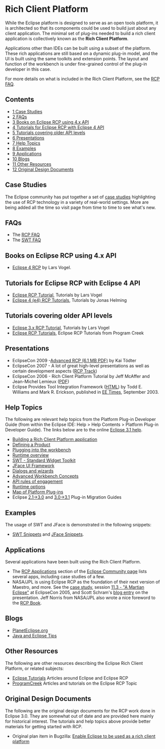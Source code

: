 Rich Client Platform
====================

While the Eclipse platform is designed to serve as an open tools platform, it is architected so that its components could be used to build just about any client application. 
The minimal set of plug-ins needed to build a rich client application is collectively known as the **Rich Client Platform**.

Applications other than IDEs can be built using a subset of the platform. 
These rich applications are still based on a dynamic plug-in model, and the UI is built using the same toolkits and extension points. 
The layout and function of the workbench is under fine-grained control of the plug-in developer in this case.

For more details on what is included in the Rich Client Platform, see the [RCP FAQ](https://github.com/eclipse-platform/eclipse.platform.ui/blob/master/docs/Rich_Client_Platform/Rich_Client_Platform_FAQ.md).

Contents
--------

*   [1 Case Studies](#Case-Studies)
*   [2 FAQs](#FAQs)
*   [3 Books on Eclipse RCP using 4.x API](#books-on-eclipse-rcp-using-4x-api)
*   [4 Tutorials for Eclipse RCP with Eclipse 4 API](#Tutorials-for-Eclipse-RCP-with-Eclipse-4-API)
*   [5 Tutorials covering older API levels](#Tutorials-covering-older-API-levels)
*   [6 Presentations](#Presentations)
*   [7 Help Topics](#Help-Topics)
*   [8 Examples](#Examples)
*   [9 Applications](#Applications)
*   [10 Blogs](#Blogs)
*   [11 Other Resources](#Other-Resources)
*   [12 Original Design Documents](#Original-Design-Documents)

Case Studies
------------

The Eclipse community has put together a set of [case studies](https://www.eclipse.org/community/rcpcp.php) highlighting the use of RCP technology in a variety of real-world settings. 
More are being added all the time so visit page from time to time to see what's new.

FAQs
----

*   The [RCP FAQ](https://github.com/eclipse-platform/eclipse.platform.ui/blob/master/docs/Rich_Client_Platform/Rich_Client_Platform_FAQ.md)
*   The [SWT FAQ](http://www.eclipse.org/swt/faq.php)

Books on Eclipse RCP using 4.x API
----------------------------------

*   [Eclipse 4 RCP](http://www.vogella.com/books/eclipsercp.html) by Lars Vogel.

Tutorials for Eclipse RCP with Eclipse 4 API
--------------------------------------------

*   [Eclipse RCP Tutorial](https://www.vogella.com/tutorials/EclipseRCP/article.html), Tutorials by Lars Vogel
*   [Eclipse 4 (e4) RCP Tutorials](https://eclipsesource.com/blogs/2016/01/15/eclipse-4-e4-tutorials-updated/), Tutorials by Jonas Helming

Tutorials covering older API levels
-----------------------------------

*   [Eclipse 3.x RCP Tutorial](http://www.vogella.com/tutorials/Eclipse3RCP/article.html), Tutorials by Lars Vogel
*   [Eclipse RCP Tutorials](http://www.programcreek.com/develop-plug-ins-using-rcp/), Eclipse RCP Tutorials from Program Creek

Presentations
-------------

*   EclipseCon 2009 -[Advanced RCP (6.1 MB PDF)](http://www.toedter.com/download/eclipsecon/Advanced-RCP-EclipseCon-2009.pdf) by Kai Tödter
*   EclipseCon 2007 - A lot of great high-level presentations as well as certain development aspects ([RCP Track](http://www.eclipsecon.org/2007/index.php?page=sub/&area=rich-client))
*   EclipseCon 2006 - Rich Client Platform Tutorial by Jeff McAffer and Jean-Michel Lemieux ([PDF](http://wiki.eclipse.org/images/d/d9/EclipseCon_RCP_Tutorial_2006.pdf))
*   Eclipse Provides Tool Integration Framework ([HTML](https://www.eetimes.com/eclipse-provides-tool-integration-framework/)) by Todd E. Williams and Mark R. Erickson, published in [EE Times](https://www.eetimes.com/eclipse-provides-tool-integration-framework/), September 2003.

Help Topics
-----------

The following are relevant help topics from the Platform Plug-in Developer Guide (from within the Eclipse IDE: Help > Help Contents > Platform Plug-in Developer Guide). The links below are to the online [Eclipse 3.1 help](http://help.eclipse.org/help31).

*   [Building a Rich Client Platform application](http://help.eclipse.org/help33/topic/org.eclipse.platform.doc.isv/guide/rcp.htm)
*   [Defining a Product](http://help.eclipse.org/help33/topic/org.eclipse.platform.doc.isv/guide/product_def.htm)
*   [Plugging into the workbench](http://help.eclipse.org/help33/topic/org.eclipse.platform.doc.isv/guide/workbench.htm)
*   [Runtime overview](http://help.eclipse.org/help33/topic/org.eclipse.platform.doc.isv/guide/runtime.htm)
*   [SWT - Standard Widget Toolkit](http://help.eclipse.org/help33/topic/org.eclipse.platform.doc.isv/guide/swt.htm)
*   [JFace UI Framework](http://help.eclipse.org/help33/topic/org.eclipse.platform.doc.isv/guide/jface.htm)
*   [Dialogs and wizards](http://help.eclipse.org/help33/topic/org.eclipse.platform.doc.isv/guide/dialogs.htm)
*   [Advanced Workbench Concepts](http://help.eclipse.org/help33/topic/org.eclipse.platform.doc.isv/guide/wrkAdv.htm)
*   [API rules of engagement](http://help.eclipse.org/help33/topic/org.eclipse.platform.doc.isv/reference/misc/api-usage-rules.html)
*   [Runtime options](http://help.eclipse.org/help33/topic/org.eclipse.platform.doc.isv/reference/misc/runtime-options.html)
*   [Map of Platform Plug-ins](http://help.eclipse.org/help33/topic/org.eclipse.platform.doc.isv/reference/misc/overview-platform.html)
*   Eclipse [2.1->3.0](http://help.eclipse.org/help33/topic/org.eclipse.platform.doc.isv/porting/eclipse_3_0_porting_guide.html) and [3.0->3.1](http://help.eclipse.org/help33/topic/org.eclipse.platform.doc.isv/porting/eclipse_3_1_porting_guide.html) Plug-in Migration Guides

Examples
--------

The usage of SWT and JFace is demonstrated in the following snippets:

*   [SWT Snippets](http://www.eclipse.org/swt/snippets/) and [JFace Snippets](https://github.com/eclipse-platform/eclipse.platform.ui/blob/master/docs/JFaceSnippets.md).

Applications
------------

Several applications have been built using the Rich Client Platform.

*   The [RCP Applications](http://eclipse.org/community/rcp.php) section of the [Eclipse Community page](http://eclipse.org/community) lists several apps, including case studies of a few.
*   NASA/JPL is using Eclipse RCP as the foundation of their next version of Maestro, and more. See the [case study](http://eclipse.org/community/casestudies/NASAfinal.pdf), session [11.3 - "A Martian Eclipse"](http://www.eclipsecon.org/2005/sessions.php) at EclipseCon 2005, and Scott Schram's [blog entry](http://weblogs.java.net/blog/scottschram/archive/2005/03/nasa_explores_e.html) on the presentation. Jeff Norris from NASA/JPL also wrote a nice foreword to the [RCP Book](https://github.com/eclipse-platform/eclipse.platform.ui/blob/master/docs/Rich_Client_Platform/Rich_Client_Platform_Book.md).

Blogs
-----

*   [PlanetEclipse.org](http://planeteclipse.org/planet/)
*   [Java and Eclipse Tips](http://javarevisited.blogspot.de)

Other Resources
---------------

The following are other resources describing the Eclipse Rich Client Platform, or related subjects:

*   [Eclipse Tutorials](http://www.vogella.de/eclipse.html) Articles around Eclipse and Eclipse RCP
*   [ProgramCreek](http://www.programcreek.com) Articles and tutorials on the Eclipse RCP Topic

Original Design Documents
-------------------------

The following are the original design documents for the RCP work done in Eclipse 3.0. They are somewhat out of date and are provided here mainly for historical interest. The tutorials and help topics above provide better materials for getting started with RCP.

*   Original plan item in Bugzilla: [Enable Eclipse to be used as a rich client platform](https://bugs.eclipse.org/bugs/show_bug.cgi?id=36967)

